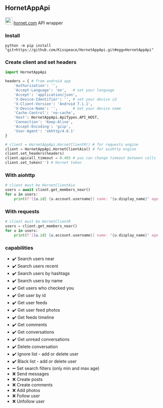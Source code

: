## HornetAppApi
<img src="https://hornet.com/assets/images/favicon.ico" height="24"> [hornet.com](https://hornet.com) API wrapper

### Install
```shell
python -m pip install "git+https://github.com/Kisspeace/HornetAppApi.git#egg=HornetAppApi" 
```
### Create client and set headers
```python
import HornetAppApi

headers = { # from android app
    'Authorization': '',
    'Accept-Language': 'en',   # set your language
    'Accept': 'application/json',
    'X-Device-Identifier': '', # set your device id
    'X-Client-Version': 'Android 7.1.1',
    'X-Device-Name': '',       # Set your device name
    'Cache-Control': 'no-cache',
    'Host': HornetAppApi.ApiTypes.API_HOST,
    'Connection': 'Keep-Alive',
    'Accept-Encoding': 'gzip',
    'User-Agent': 'okhttp/4.8.1'
}

# client = HornetAppApi.HornetClientR() # for requests engine
client = HornetAppApi.HornetClientAio() # for aiohttp engine
client.set_headers(headers)
client.apicall_timeout = 0.485 # you can change timeout between calls
client.set_token('') # Hornet token
```
### With aiohttp
```python
# client must be HornetClientAio
users = await client.get_members_near()
for u in users:
    print(f'[{u.id} {u.account.username}] name: "{u.display_name}" age: {u.age}')
```

### With requests
```python
# client must be HornetClientR
users = client.get_members_near()
for u in users:
    print(f'[{u.id} {u.account.username}] name: "{u.display_name}" age: {u.age}')
```

### capabilities
* ✔️ Search users near
* ✔️ Search users recent
* ✔️ Search users by hashtags
* ✔️ Search users by name
* ✔️ Get users who checked you
* ✔️ Get user by id
* ✔️ Get user feeds
* ✔️ Get user feed photos
* ✔️ Get feeds timeline
* ✔️ Get comments
* ✔️ Get conversations
* ✔️ Get unread conversations
* ✔️ Delete conversation
* ✔️ Ignore list - add or delete user
* ✔️ Black list - add or delete user
* ➖ Set search filters (only min and max age)
* ❌ Send messages
* ❌ Create posts
* ❌ Create comments
* ❌ Add photos
* ❌ Follow user
* ❌ Unfollow user
